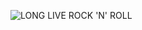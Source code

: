 ![LONG LIVE ROCK 'N' ROLL](https://ct-1253442844.cos.ap-shanghai.myqcloud.com/long-live-rock-n-rolll.jpg)
